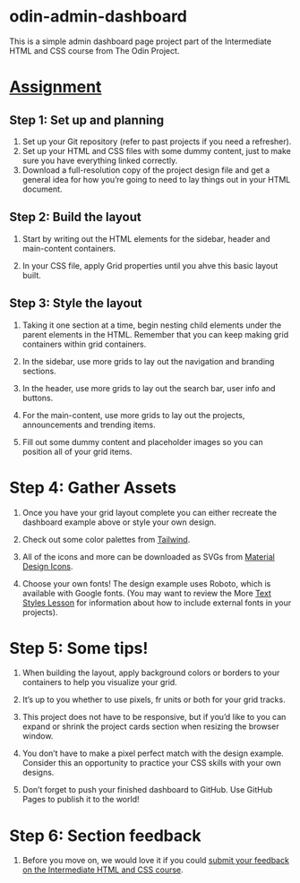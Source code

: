 # odin-admin-dashboard

This is a simple admin dashboard page project part of the Intermediate HTML and CSS course from The Odin Project.

# [Assignment](https://www.theodinproject.com/lessons/node-path-intermediate-html-and-css-admin-dashboard)

## Step 1: Set up and planning

1. Set up your Git repository (refer to past projects if you need a refresher).
2. Set up your HTML and CSS files with some dummy content, just to make sure you have everything linked correctly.
3. Download a full-resolution copy of the project design file and get a general idea for how you’re going to need to lay things out in your HTML document.

## Step 2: Build the layout

1. Start by writing out the HTML elements for the sidebar, header and main-content containers.

2. In your CSS file, apply Grid properties until you ahve this basic layout built.

## Step 3: Style the layout

1. Taking it one section at a time, begin nesting child elements under the parent elements in the HTML. Remember that you can keep making grid containers within grid containers.

2. In the sidebar, use more grids to lay out the navigation and branding sections.

3. In the header, use more grids to lay out the search bar, user info and buttons.

4. For the main-content, use more grids to lay out the projects, announcements and trending items.

5. Fill out some dummy content and placeholder images so you can position all of your grid items.

# Step 4: Gather Assets

1. Once you have your grid layout complete you can either recreate the dashboard example above or style your own design.

2. Check out some color palettes from [Tailwind](https://tailwindcss.com/docs/customizing-colors).

3. All of the icons and more can be downloaded as SVGs from [Material Design Icons](https://pictogrammers.com/library/mdi/).

4. Choose your own fonts! The design example uses Roboto, which is available with Google fonts. (You may want to review the More [Text Styles Lesson](https://www.theodinproject.com/lessons/intermediate-html-and-css-more-text-styles) for information about how to include external fonts in your projects).

# Step 5: Some tips!

1. When building the layout, apply background colors or borders to your containers to help you visualize your grid.

2. It’s up to you whether to use pixels, fr units or both for your grid tracks.

3. This project does not have to be responsive, but if you’d like to you can expand or shrink the project cards section when resizing the browser window.

4. You don’t have to make a pixel perfect match with the design example. Consider this an opportunity to practice your CSS skills with your own designs.
5. Don’t forget to push your finished dashboard to GitHub. Use GitHub Pages to publish it to the world!

# Step 6: Section feedback

1. Before you move on, we would love it if you could [submit your feedback on the Intermediate HTML and CSS course](https://docs.google.com/forms/d/e/1FAIpQLSf_hNwIjvqcPZyl9Lx41mgJNQKp04qOro03SI8ABw4Zp7U_4w/viewform).
